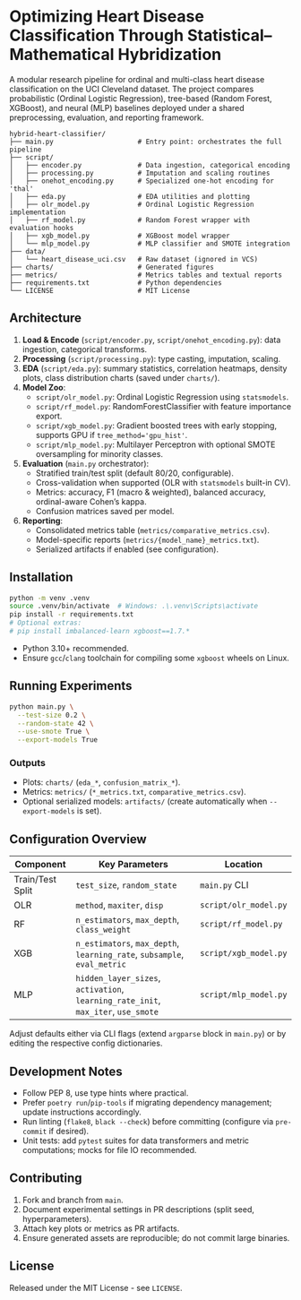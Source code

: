 # Optimizing Heart Disease Classification Through Statistical–Mathematical Hybridization

A modular research pipeline for ordinal and multi-class heart disease classification on the UCI Cleveland dataset. The project compares probabilistic (Ordinal Logistic Regression), tree-based (Random Forest, XGBoost), and neural (MLP) baselines deployed under a shared preprocessing, evaluation, and reporting framework.

```
hybrid-heart-classifier/
├── main.py                     # Entry point: orchestrates the full pipeline
├── script/
│   ├── encoder.py              # Data ingestion, categorical encoding
│   ├── processing.py           # Imputation and scaling routines
│   ├── onehot_encoding.py      # Specialized one-hot encoding for 'thal'
│   ├── eda.py                  # EDA utilities and plotting
│   ├── olr_model.py            # Ordinal Logistic Regression implementation
│   ├── rf_model.py             # Random Forest wrapper with evaluation hooks
│   ├── xgb_model.py            # XGBoost model wrapper
│   └── mlp_model.py            # MLP classifier and SMOTE integration
├── data/
│   └── heart_disease_uci.csv   # Raw dataset (ignored in VCS)
├── charts/                     # Generated figures
├── metrics/                    # Metrics tables and textual reports
├── requirements.txt            # Python dependencies
└── LICENSE                     # MIT License
```

## Architecture
1. **Load & Encode** (`script/encoder.py`, `script/onehot_encoding.py`): data ingestion, categorical transforms.
2. **Processing** (`script/processing.py`): type casting, imputation, scaling.
3. **EDA** (`script/eda.py`): summary statistics, correlation heatmaps, density plots, class distribution charts (saved under `charts/`).
4. **Model Zoo**:
   - `script/olr_model.py`: Ordinal Logistic Regression using `statsmodels`.
   - `script/rf_model.py`: RandomForestClassifier with feature importance export.
   - `script/xgb_model.py`: Gradient boosted trees with early stopping, supports GPU if `tree_method='gpu_hist'`.
   - `script/mlp_model.py`: Multilayer Perceptron with optional SMOTE oversampling for minority classes.
5. **Evaluation** (`main.py` orchestrator):
   - Stratified train/test split (default 80/20, configurable).
   - Cross-validation when supported (OLR with `statsmodels` built-in CV).
   - Metrics: accuracy, F1 (macro & weighted), balanced accuracy, ordinal-aware Cohen’s kappa.
   - Confusion matrices saved per model.
6. **Reporting**:
   - Consolidated metrics table (`metrics/comparative_metrics.csv`).
   - Model-specific reports (`metrics/{model_name}_metrics.txt`).
   - Serialized artifacts if enabled (see configuration).

## Installation
```bash
python -m venv .venv
source .venv/bin/activate  # Windows: .\.venv\Scripts\activate
pip install -r requirements.txt
# Optional extras:
# pip install imbalanced-learn xgboost==1.7.*
```
- Python 3.10+ recommended.
- Ensure `gcc`/`clang` toolchain for compiling some `xgboost` wheels on Linux.

## Running Experiments
```bash
python main.py \
  --test-size 0.2 \
  --random-state 42 \
  --use-smote True \
  --export-models True
```

### Outputs
- Plots: `charts/` (`eda_*`, `confusion_matrix_*`).
- Metrics: `metrics/` (`*_metrics.txt`, `comparative_metrics.csv`).
- Optional serialized models: `artifacts/` (create automatically when `--export-models` is set).

## Configuration Overview
| Component | Key Parameters | Location |
|-----------|----------------|----------|
| Train/Test Split | `test_size`, `random_state` | `main.py` CLI |
| OLR | `method`, `maxiter`, `disp` | `script/olr_model.py` |
| RF | `n_estimators`, `max_depth`, `class_weight` | `script/rf_model.py` |
| XGB | `n_estimators`, `max_depth`, `learning_rate`, `subsample`, `eval_metric` | `script/xgb_model.py` |
| MLP | `hidden_layer_sizes`, `activation`, `learning_rate_init`, `max_iter`, `use_smote` | `script/mlp_model.py` |

Adjust defaults either via CLI flags (extend `argparse` block in `main.py`) or by editing the respective config dictionaries.

## Development Notes
- Follow PEP 8, use type hints where practical.
- Prefer `poetry run`/`pip-tools` if migrating dependency management; update instructions accordingly.
- Run linting (`flake8`, `black --check`) before committing (configure via `pre-commit` if desired).
- Unit tests: add `pytest` suites for data transformers and metric computations; mocks for file IO recommended.

## Contributing
1. Fork and branch from `main`.
2. Document experimental settings in PR descriptions (split seed, hyperparameters).
3. Attach key plots or metrics as PR artifacts.
4. Ensure generated assets are reproducible; do not commit large binaries.

## License
Released under the MIT License - see `LICENSE`.